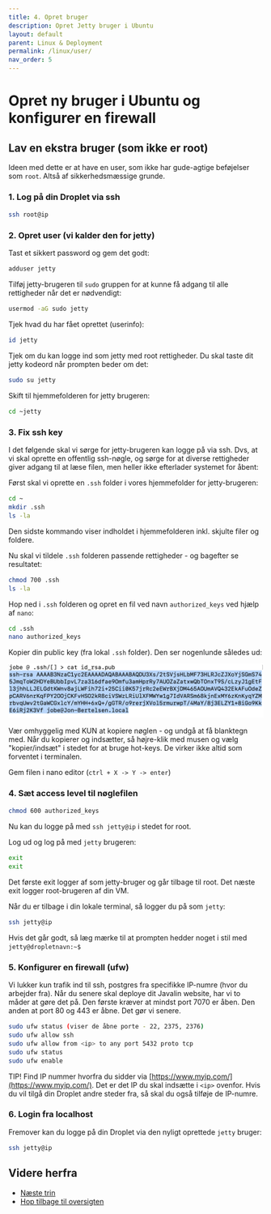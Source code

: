 ```yaml
---
title: 4. Opret bruger
description: Opret Jetty bruger i Ubuntu
layout: default
parent: Linux & Deployment
permalink: /linux/user/
nav_order: 5
---
```


# Opret ny bruger i Ubuntu og konfigurer en firewall

## Lav en ekstra bruger (som ikke er root)

Ideen med dette er at have en user, som ikke har gude-agtige beføjelser som `root`. Altså af sikkerhedsmæssige grunde.

### 1. Log på din Droplet via ssh

```bash
ssh root@ip
```

### 2. Opret user (vi kalder den for jetty)

Tast et sikkert password og gem det godt:

```bash
adduser jetty 
```

Tilføj jetty-brugeren til `sudo` gruppen for at kunne få adgang til alle rettigheder når det er nødvendigt:

```bash
usermod -aG sudo jetty
```

Tjek hvad du har fået oprettet (userinfo):

```bash
id jetty
```

Tjek om du kan logge ind som jetty med root rettigheder. Du skal taste dit jetty kodeord når prompten beder om det:

```bash
sudo su jetty 
```

Skift til hjemmefolderen for jetty brugeren:

```bash
cd ~jetty
```

### 3. Fix ssh key

I det følgende skal vi sørge for jetty-brugeren kan logge på via ssh. Dvs, at vi skal oprette en offentlig ssh-nøgle, og sørge for at diverse rettigheder giver adgang til at læse filen, men heller ikke efterlader systemet for åbent:

Først skal vi oprette en `.ssh` folder i vores hjemmefolder for jetty-brugeren:

```bash
cd ~
mkdir .ssh
ls -la
```

Den sidste kommando viser indholdet i hjemmefolderen inkl. skjulte filer og foldere.

Nu skal vi tildele `.ssh` folderen passende rettigheder - og bagefter se resultatet:

```bash
chmod 700 .ssh
ls -la
```

Hop ned i `.ssh` folderen og opret en fil ved navn `authorized_keys` ved hjælp af `nano`:

```bash
cd .ssh
nano authorized_keys
```

Kopier din public key (fra lokal `.ssh` folder). Den ser nogenlunde således ud:

![ssh](./images/ssh_public.png)

Vær omhyggelig med KUN at kopiere nøglen - og undgå at få blanktegn med. Når du kopierer og indsætter, så højre-klik med musen og vælg "kopier/indsæt" i stedet for at bruge hot-keys. De virker ikke altid som forventet i terminalen.

Gem filen i nano editor (`ctrl + X -> Y -> enter`)

### 4. Sæt access level til nøglefilen

```bash
chmod 600 authorized_keys
```

Nu kan du logge på med `ssh jetty@ip` i stedet for root.

Log ud og log på med `jetty` brugeren:

```bash
exit
exit
```

Det første exit logger af som jetty-bruger og går tilbage til root. Det næste exit logger root-brugeren af din VM.

Når du er tilbage i din lokale terminal, så logger du på som `jetty`:

```bash
ssh jetty@ip
```

Hvis det går godt, så læg mærke til at prompten hedder noget i stil med `jetty@dropletnavn:~$`

### 5. Konfigurer en firewall (ufw)

Vi lukker kun trafik ind til ssh, postgres fra specifikke IP-numre (hvor du arbejder fra). Når du senere skal deploye dit Javalin website, har vi to måder at gøre det på. Den første kræver at mindst port 7070 er åben. Den anden at port 80 og 443 er åbne. Det gør vi senere.

```bash
sudo ufw status (viser de åbne porte - 22, 2375, 2376)
sudo ufw allow ssh
sudo ufw allow from <ip> to any port 5432 proto tcp
sudo ufw status
sudo ufw enable
```

TIP! Find IP nummer hvorfra du sidder via [https://www.myip.com/](https://www.myip.com/). Det er det IP du skal indsætte i `<ip>` ovenfor. Hvis du vil tilgå din Droplet andre steder fra, så skal du også tilføje de IP-numre.

### 6. Login fra localhost

Fremover kan du logge på din Droplet via den nyligt oprettede `jetty` bruger:

```bash
ssh jetty@ip
```

## Videre herfra

- [Næste trin](./java.md)
- [Hop tilbage til oversigten](./README.md)
